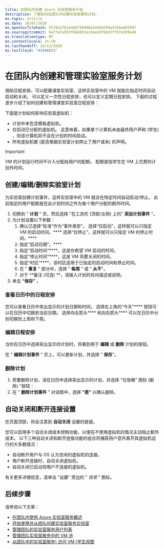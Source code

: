 ```yaml
---
title: 在团队内创建 Azure 实验室服务计划
description: 了解如何在团队内创建实验室服务计划。
ms.topic: article
ms.date: 10/07/2020
ms.openlocfilehash: 5578a2f63a4d6f58998a54560299a4356ed65997
ms.sourcegitcommit: ba7fafe5b3f84b053ecbeeddfb0d3ff07e509e40
ms.translationtype: MT
ms.contentlocale: zh-CN
ms.lasthandoff: 10/12/2020
ms.locfileid: "91946623"
---
```

# <a name="create-and-manage-lab-services-schedules-within-teams"></a>在团队内创建和管理实验室服务计划

借助日程安排，可以配置课堂实验室，这样实验室中的 VM 就能在指定时间自动启动和关闭。 可以定义一次性日程安排，也可以定义定期日程安排。 下面的过程逐步介绍了如何创建和管理课堂实验室日程安排： 

下面是计划如何影响实验室虚拟机： 

- 计划中未包含模板虚拟机。 
- 仅启动已分配的虚拟机。 这意味着，如果某个计算机未由最终用户声称 (学生) ，则该计算机将不会在计划的时间启动。 
- 所有虚拟机都 (是否根据实验室计划停止了用户或未) 的声明。 

> [!IMPORTANT]
> VM 的计划运行时间不计入分配给用户的配额。 配额是指学生在 VM 上花费的计划外时间。 

## <a name="createeditdelete-a-schedule-for-the-lab"></a>创建/编辑/删除实验室计划

为实验室创建计划事件，这样实验室中的 VM 就会在特定时间自动启动/停止。 此前指定的用户配额是在此计划时间之外为每个用户分配的额外时间。 

1. 切换到 " **计划** " 页，然后选择 "在工具栏 (顶部/左侧) 上的" **添加计划事件** "。 
1. 为计划设置以下参数：
    1. 确认已选择“标准”作为“事件类型”。  选择“仅启动”，这样就可以只指定 VM 的启动时间。**** 选择“仅停止”，这样就可以只指定 VM 的停止时间。**** 
    1. 指定“启动日期”。****
    1. 指定“启动时间”****，这是你希望 VM 启动的时间。
    1. 指定“停止时间”****，这是 VM 将要关闭的时间。 
    1. 指定“时区”****，该时区适用于已指定的启动时间和停止时间。 
    1. 在 " **重复** " 部分中，选择 " **每周** " 或 " **从不**"。 
    1. 对于 **备注 (可选) **，请输入计划的任何描述或说明。 
1. 单击 **“保存”** 。 

### <a name="view-schedules-in-calendar"></a>查看日历中的日程安排

您可以查看日历中突出显示的计划日期和时间。 选择右上角的“今天”**** 按钮可以在日历中切换到当前日期。 选择向左箭头**** 和向右箭头**** 可以在日历中分别切换到上周和下周。 

### <a name="edit-a-schedule"></a>编辑日程安排

当你在日历中选择突出显示的计划时，将看到用于 **编辑** 或 **删除** 计划的按钮。 

在 " **编辑计划事件** " 页上，可以更新计划，并选择 " **保存**"。 

### <a name="delete-a-schedule"></a>删除计划

1. 若要删除计划，请在日历中选择突出显示的计划，并选择 "垃圾桶" 图标 (删除) "按钮：
1. 在 " **删除计划事件** " 对话框中，选择 **"是"** 以确认删除。 

## <a name="automatic-shutdown-and-disconnect-settings"></a>自动关闭和断开连接设置

在页面顶部，你会注意到 **自动关闭** 设置的链接。

您可以启用多个自动关闭成本控制功能，以便在不使用虚拟机的情况主动阻止额外成本。 以下三种自动关闭和断开连接功能的组合将捕获用户意外离开其虚拟机运行的大多数情况：
 
- 自动断开用户与 OS 认为空闲的虚拟机的连接。
- 用户断开连接时，自动关闭虚拟机。
- 自动关闭已启动但用户不连接的虚拟机。

有关更多详细信息，请单击 "设置" 旁边的 " *信息* " 图标。

## <a name="next-steps"></a>后续步骤

请参阅以下文章：

- [在团队内使用 Azure 实验室服务概述](lab-services-within-teams-overview.md)
- [开始使用并从团队创建实验室服务实验室](how-to-get-started-create-lab-within-teams.md)
- [管理团队的实验室服务用户列表](how-to-manage-user-lists-within-teams.md)
- [管理团队实验室服务中的 VM 池](how-to-manage-vm-pool-within-teams.md)
- [从团队中的实验室服务) 访问 VM (学生视图](how-to-access-vm-for-students-within-teams.md)